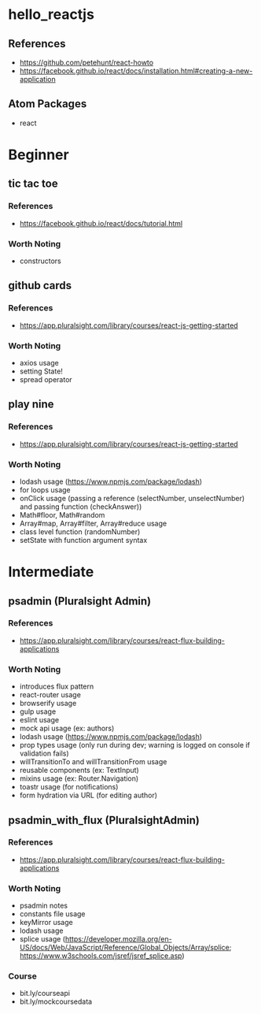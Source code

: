 # hello_reactjs

## References
- https://github.com/petehunt/react-howto
- https://facebook.github.io/react/docs/installation.html#creating-a-new-application

## Atom Packages
- react

# Beginner

## tic tac toe

### References
- https://facebook.github.io/react/docs/tutorial.html

### Worth Noting
- constructors

## github cards

### References
- https://app.pluralsight.com/library/courses/react-js-getting-started

### Worth Noting
- axios usage
- setting State!
- spread operator

## play nine

### References
- https://app.pluralsight.com/library/courses/react-js-getting-started

### Worth Noting
- lodash usage (https://www.npmjs.com/package/lodash)
- for loops usage
- onClick usage (passing a reference (selectNumber, unselectNumber) and passing function (checkAnswer))
- Math#floor, Math#random
- Array#map, Array#filter, Array#reduce usage
- class level function (randomNumber)
- setState with function argument syntax

# Intermediate

## psadmin (Pluralsight Admin)

### References
- https://app.pluralsight.com/library/courses/react-flux-building-applications

### Worth Noting
- introduces flux pattern
- react-router usage
- browserify usage
- gulp usage
- eslint usage
- mock api usage (ex: authors)
- lodash usage (https://www.npmjs.com/package/lodash)
- prop types usage (only run during dev; warning is logged on console if validation fails)
- willTransitionTo and willTransitionFrom usage
- reusable components (ex: TextInput)
- mixins usage (ex: Router.Navigation)
- toastr usage (for notifications)
- form hydration via URL (for editing author)

## psadmin_with_flux (PluralsightAdmin)

### References
- https://app.pluralsight.com/library/courses/react-flux-building-applications

### Worth Noting
- psadmin notes
- constants file usage
- keyMirror usage
- lodash usage
- splice usage (https://developer.mozilla.org/en-US/docs/Web/JavaScript/Reference/Global_Objects/Array/splice; https://www.w3schools.com/jsref/jsref_splice.asp)

### Course
- bit.ly/courseapi
- bit.ly/mockcoursedata
